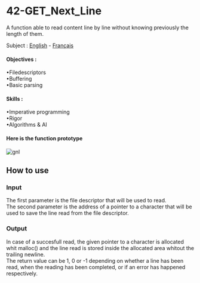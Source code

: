 # 42-GET_Next_Line
A function able to read content line by line without knowing previously the length of them.

Subject : [English](https://github.com/ssfar/42-Subjects.pdf/blob/master/get_next_line.en.pdf) - [Français](https://github.com/ssfar/42-Subjects.pdf/blob/master/get_next_line.fr.pdf)

#### Objectives :
•Filedescriptors   
•Buffering  
•Basic parsing
#### Skills :
•Imperative programming  
•Rigor  
•Algorithms & AI   
 
#### Here is the function prototype
![gnl](https://user-images.githubusercontent.com/45463065/86376673-a39fff00-bc87-11ea-8ab7-e61522c957fc.png)

## How to use

### Input

The first parameter is the file descriptor that will be used to read.  
The second parameter is the address of a pointer to a character that will be used to save the line read from the file descriptor.

### Output

In case of a succesfull read, the given pointer to a character is allocated whit malloc() and the line read is stored inside the allocated area whitout the trailing newline.  
The return value can be 1, 0 or -1 depending on whether a line has been read, when the reading has been completed, or if an error has happened respectively.
